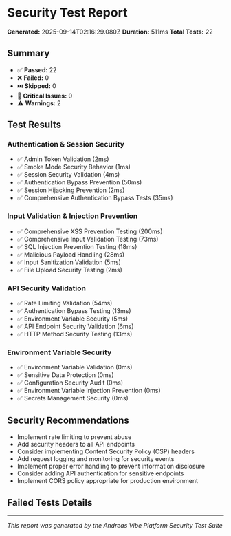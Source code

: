 
# Security Test Report

**Generated:** 2025-09-14T02:16:29.080Z
**Duration:** 511ms
**Total Tests:** 22

## Summary

- ✅ **Passed:** 22
- ❌ **Failed:** 0
- ⏭️ **Skipped:** 0
- 🚨 **Critical Issues:** 0
- ⚠️ **Warnings:** 2

## Test Results

### Authentication & Session Security
- ✅ Admin Token Validation (2ms)
- ✅ Smoke Mode Security Behavior (1ms)
- ✅ Session Security Validation (4ms)
- ✅ Authentication Bypass Prevention (50ms)
- ✅ Session Hijacking Prevention (2ms)
- ✅ Comprehensive Authentication Bypass Tests (35ms)

### Input Validation & Injection Prevention
- ✅ Comprehensive XSS Prevention Testing (200ms)
- ✅ Comprehensive Input Validation Testing (73ms)
- ✅ SQL Injection Prevention Testing (18ms)
- ✅ Malicious Payload Handling (28ms)
- ✅ Input Sanitization Validation (5ms)
- ✅ File Upload Security Testing (2ms)

### API Security Validation
- ✅ Rate Limiting Validation (54ms)
- ✅ Authentication Bypass Testing (13ms)
- ✅ Environment Variable Security (5ms)
- ✅ API Endpoint Security Validation (6ms)
- ✅ HTTP Method Security Testing (13ms)

### Environment Variable Security
- ✅ Environment Variable Validation (0ms)
- ✅ Sensitive Data Protection (0ms)
- ✅ Configuration Security Audit (0ms)
- ✅ Environment Variable Injection Prevention (0ms)
- ✅ Secrets Management Security (0ms)

## Security Recommendations

- Implement rate limiting to prevent abuse
- Add security headers to all API endpoints
- Consider implementing Content Security Policy (CSP) headers
- Add request logging and monitoring for security events
- Implement proper error handling to prevent information disclosure
- Consider adding API authentication for sensitive endpoints
- Implement CORS policy appropriate for production environment

## Failed Tests Details



---
*This report was generated by the Andreas Vibe Platform Security Test Suite*
